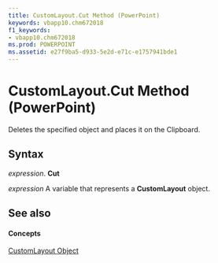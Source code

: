 ```yaml
---
title: CustomLayout.Cut Method (PowerPoint)
keywords: vbapp10.chm672018
f1_keywords:
- vbapp10.chm672018
ms.prod: POWERPOINT
ms.assetid: e27f9ba5-d933-5e2d-e71c-e1757941bde1
---
```



# CustomLayout.Cut Method (PowerPoint)

Deletes the specified object and places it on the Clipboard.


## Syntax

 _expression_. **Cut**

 _expression_ A variable that represents a **CustomLayout** object.


## See also


#### Concepts


[CustomLayout Object](customlayout-object-powerpoint.md)

